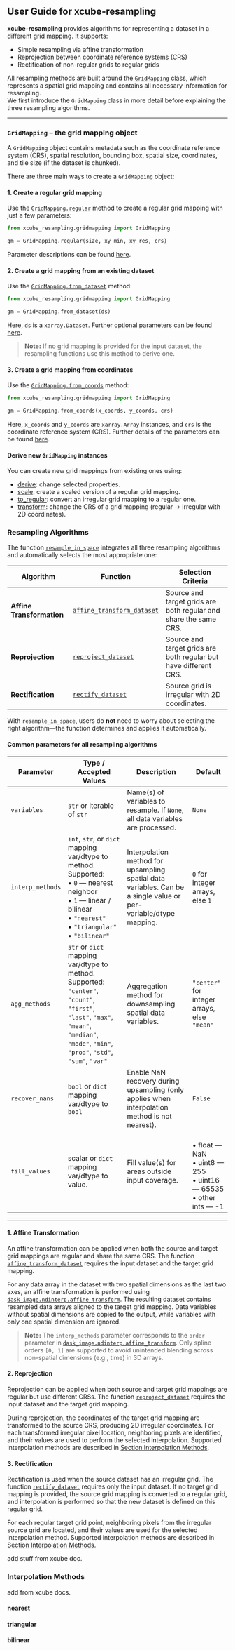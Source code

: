 ## User Guide for xcube-resampling

**xcube-resampling** provides algorithms for representing a dataset in a different
grid mapping. It supports:

- Simple resampling via affine transformation  
- Reprojection between coordinate reference systems (CRS)  
- Rectification of non-regular grids to regular grids

All resampling methods are built around the
[`GridMapping`](https://xcube-dev.github.io/xcube-resampling/api/#xcube_resampling.gridmapping.GridMapping)
class, which represents a spatial grid mapping and contains all necessary information
for resampling.  
We first introduce the `GridMapping` class in more detail before explaining the three
resampling algorithms.

---

### `GridMapping` – the grid mapping object

A `GridMapping` object contains metadata such as the coordinate reference system (CRS),
spatial resolution, bounding box, spatial size, coordinates, and tile size (if the
dataset is chunked).  

There are three main ways to create a `GridMapping` object:

#### 1. Create a regular grid mapping

Use the [`GridMapping.regular`](https://xcube-dev.github.io/xcube-resampling/#xcube_resampling.gridmapping.GridMapping.regular)
method to create a regular grid mapping with just a few parameters:

```python
from xcube_resampling.gridmapping import GridMapping

gm = GridMapping.regular(size, xy_min, xy_res, crs)
```
Parameter descriptions can be found [here](https://xcube-dev.github.io/xcube-resampling/#xcube_resampling.gridmapping.GridMapping.regular).



#### 2. Create a grid mapping from an existing dataset

Use the [`GridMapping.from_dataset`](https://xcube-dev.github.io/xcube-resampling/#xcube_resampling.gridmapping.GridMapping.from_dataset)
method:

```python
from xcube_resampling.gridmapping import GridMapping

gm = GridMapping.from_dataset(ds)
```
Here, `ds` is a `xarray.Dataset`. Further optional parameters can be found [here](https://xcube-dev.github.io/xcube-resampling/#xcube_resampling.gridmapping.GridMapping.from_dataset).
> **Note:** If no grid mapping is provided for the input dataset, the resampling functions 
> use this method to derive one.

#### 3. Create a grid mapping from coordinates 
Use the [`GridMapping.from_coords`](https://xcube-dev.github.io/xcube-resampling/#xcube_resampling.gridmapping.GridMapping.from_coords)
method:

```python
from xcube_resampling.gridmapping import GridMapping

gm = GridMapping.from_coords(x_coords, y_coords, crs)
```
Here, `x_coords` and `y_coords` are `xarray.Array` instances, and `crs` is the 
coordinate reference system (CRS). Further details of the parameters can be found
[here](https://xcube-dev.github.io/xcube-resampling/#xcube_resampling.gridmapping.GridMapping.from_dataset).

#### Derive new `GridMapping` instances

You can create new grid mappings from existing ones using:

- [derive](https://xcube-dev.github.io/xcube-resampling/api/#xcube_resampling.gridmapping.GridMapping.derive): 
  change selected properties.
- [scale](https://xcube-dev.github.io/xcube-resampling/api/#xcube_resampling.gridmapping.GridMapping.scale): 
  create a scaled version of a regular grid mapping.
- [to_regular](https://xcube-dev.github.io/xcube-resampling/api/#xcube_resampling.gridmapping.GridMapping.derive):
  convert an irregular grid mapping to a regular one.
- [transform](https://xcube-dev.github.io/xcube-resampling/api/#xcube_resampling.gridmapping.GridMapping.transform):
  change the CRS of a grid mapping (regular → irregular with 2D coordinates).

### Resampling Algorithms

The function [`resample_in_space`](https://xcube-dev.github.io/xcube-resampling/api/#xcube_resampling.spatial.resample_in_space)
integrates all three resampling algorithms and automatically selects the most
appropriate one:

| Algorithm             | Function                                                                                                                      | Selection Criteria                                                                                   |
|-----------------------|-------------------------------------------------------------------------------------------------------------------------------|------------------------------------------------------------------------------------------------------|
| **Affine Transformation** | [`affine_transform_dataset`](https://xcube-dev.github.io/xcube-resampling/api/#xcube_resampling.affine.affine_transform_dataset) | Source and target grids are both regular and share the same CRS.                                    |
| **Reprojection**      | [`reproject_dataset`](https://xcube-dev.github.io/xcube-resampling/api/#xcube_resampling.reproject.reproject_dataset)         | Source and target grids are both regular but have different CRS.                                  |
| **Rectification**     | [`rectify_dataset`](https://xcube-dev.github.io/xcube-resampling/api/#xcube_resampling.rectify.rectify_dataset)               | 	Source grid is irregular with 2D coordinates.                                            |

With `resample_in_space`, users do **not** need to worry about selecting the right
algorithm—the function determines and applies it automatically.

#### Common parameters for all resampling algorithms

| Parameter       | Type / Accepted Values | Description | Default                                                                     |
|-----------------|------------------------|-------------|-----------------------------------------------------------------------------|
| `variables`     | `str` or iterable of `str` | Name(s) of variables to resample. If `None`, all data variables are processed. | `None`                                                                      |
| `interp_methods`| `int`, `str`, or `dict` mapping var/dtype to method. Supported:<br>• `0` — nearest neighbor<br>• `1` — linear / bilinear<br>• `"nearest"`<br>• `"triangular"`<br>• `"bilinear"` | Interpolation method for upsampling spatial data variables. Can be a single value or per-variable/dtype mapping. | `0` for integer arrays, else `1`                                            |
| `agg_methods`   | `str` or `dict` mapping var/dtype to method. Supported:<br>`"center"`, `"count"`, `"first"`, `"last"`, `"max"`, `"mean"`, `"median"`, `"mode"`, `"min"`, `"prod"`, `"std"`, `"sum"`, `"var"` | Aggregation method for downsampling spatial data variables. | `"center"` for integer arrays, else `"mean"`                                |
| `recover_nans`  | `bool` or `dict` mapping var/dtype to `bool` | Enable NaN recovery during upsampling (only applies when interpolation method is not nearest). | `False`                                                                     |
| `fill_values`   | scalar or `dict` mapping var/dtype to value. | Fill value(s) for areas outside input coverage. | <br>• float — NaN<br>• uint8 — 255<br>• uint16 — 65535<br>• other ints — -1 |


---

#### 1. Affine Transformation

An affine transformation can be applied when both the source and target grid mappings are regular and share the same CRS. The function [`affine_transform_dataset`](https://xcube-dev.github.io/xcube-resampling/api/#xcube_resampling.affine.affine_transform_dataset) requires the input dataset and the target grid mapping.  

For any data array in the dataset with two spatial dimensions as the last two axes, an affine transformation is performed using [`dask_image.ndinterp.affine_transform`](https://image.dask.org/en/latest/dask_image.ndinterp.html). The resulting dataset contains resampled data arrays aligned to the target grid mapping. Data variables without spatial dimensions are copied to the output, while variables with only one spatial dimension are ignored.

> **Note:** The `interp_methods` parameter corresponds to the `order` parameter in [`dask_image.ndinterp.affine_transform`](https://image.dask.org/en/latest/dask_image.ndinterp.html). Only spline orders `[0, 1]` are supported to avoid unintended blending across non-spatial dimensions (e.g., time) in 3D arrays.

#### 2. Reprojection

Reprojection can be applied when both source and target grid mappings are regular but use different CRSs. The function [`reproject_dataset`](https://xcube-dev.github.io/xcube-resampling/api/#xcube_resampling.reproject.reproject_dataset) requires the input dataset and the target grid mapping.  

During reprojection, the coordinates of the target grid mapping are transformed to the source CRS, producing 2D irregular coordinates. For each transformed irregular pixel location, neighboring pixels are identified, and their values are used to perform the selected interpolation. Supported interpolation methods are described in [Section Interpolation Methods](#interpolation-methods).

#### 3. Rectification

Rectification is used when the source dataset has an irregular grid. The function [`rectify_dataset`](https://xcube-dev.github.io/xcube-resampling/api/#xcube_resampling.rectify.rectify_dataset) requires only the input dataset. If no target grid mapping is provided, the source grid mapping is converted to a regular grid, and interpolation is performed so that the new dataset is defined on this regular grid.  

For each regular target grid point, neighboring pixels from the irregular source grid are located, and their values are used for the selected interpolation method. Supported interpolation methods are described in [Section Interpolation Methods](#interpolation-methods).


add stuff from xcube doc. 


### Interpolation Methods
 add from xcube docs. 

#### nearest 

#### triangular

#### bilinear

